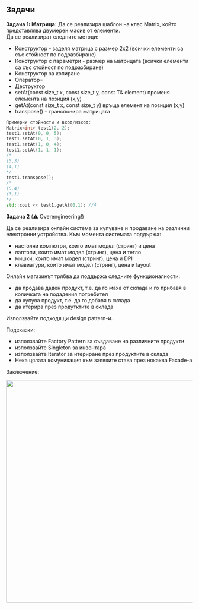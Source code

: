 ## Задачи

**Задача 1: Матрица:**
Да се реализира шаблон на клас Matrix, който представлява двумерен масив от елементи. <br />
Да се реализират следните методи: <br />
- Конструктор - заделя матрица с размер 2x2
(всички елементи са със стойност по подразбиране)
- Конструктор с параметри - размер на матрицата
(всички елементи са със стойност по подразбиране)
- Конструктор за копиране
- Оператор=
- Деструктор
- setAt(const size_t x, const size_t y, const T& element) променя елемента на позиция (x,y)
- getAt(const size_t x, const size_t y) връща елемент на позиция (x,y)
- transpose() - транспонира матрицата

```c++
Примерни стойности и вход/изход:
Matrix<int> test1(2, 2);
test1.setAt(0, 0, 5);
test1.setAt(0, 1, 3);
test1.setAt(1, 0, 4);
test1.setAt(1, 1, 1);
/*
(5,3)
(4,1)
*/
test1.transpose();
/*
(5,4)
(3,1)
*/
std::cout << test1.getAt(0,1); //4
```

**Задача 2** (⚠️ Overengineering!)

Да се реализира онлайн система за купуване и продаване на различни електронни устройства. Към момента системата поддържа:
- настолни компютри, които имат модел (стринг) и цена 
- лаптопи, които имат модел (стринг), цена и тегло
- мишки, които имат модел (стринг), цена и DPI
-  клавиатури, които имат модел (стринг), цена и layout

Онлайн магазинът трябва да поддържа следните функционалности:
- да продава даден продукт, т.е. да го маха от склада и го прибавя в количката на подадения потребител
- да купува продукт, т.е. да го добавя в склада
- да итерира през продутктите в склада

Използвайте подходящи design pattern-и.

Подсказки:
- използвайте Factory Pattern за създаване на различните продукти
- използвайте Singleton за инвентара
- използвайте Iterator за итериране през продуктите в склада
- Нека цялата комуникация към заявките става през някаква Facade-а

Заключение:

<img src="https://github.com/Justsvetoslavov/Object-oriented_programming_FMI/assets/49128895/ca7df815-8fea-45a6-a329-1dde7794e684" width="600px">
